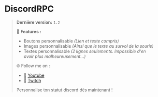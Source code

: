 # DiscordRPC
> **Dernière version:** `1.2`
> 
> 🧾 **Features :**
> - Boutons personnalisable _(Lien et texte compris)_
> - Images personnalisable _(Ainsi que le texte au survol de la souris)_
> - Textes personnalisable _(2 lignes seulements. Impossible d'en avoir plus malheureusement...)_
> 
> 🌐 Follow me on :
> - 🎥 [Youtube](https://youtube.com/c/Zeynix)
> - 🔴 [Twitch](https://twitch.tv/ZeynixTV)
> 
> Personnalise ton statut discord dès maintenant !

